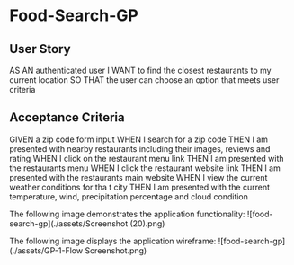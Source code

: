 # Food-Search-GP

## User Story 

AS AN authenticated user 
I WANT to find the closest restaurants to my current location
SO THAT the user can choose an option that meets user criteria 

## Acceptance Criteria 

GIVEN a zip code form input 
WHEN I search for a zip code 
THEN I am presented with nearby restaurants including their images, reviews and rating
WHEN I click on the restaurant menu link 
THEN I am presented with the restaurants menu 
WHEN I click the restaurant website link 
THEN I am presented with the restaurants main website 
WHEN I view the current weather conditions for tha t city 
THEN I am presented with the current temperature, wind, precipitation percentage and cloud condition

The following image demonstrates the application functionality: 
![food-search-gp](./assets/Screenshot (20).png)

The following image displays the application wireframe: 
![food-search-gp](./assets/GP-1-Flow Screenshot.png)
